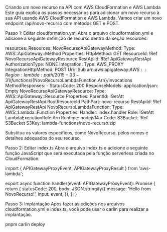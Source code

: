 Criando um novo recurso na API com AWS CloudFormation e AWS Lambda
Este guia explica os passos necessários para adicionar um novo recurso à sua API usando AWS CloudFormation e AWS Lambda. Vamos criar um novo endpoint /api/novo-recurso com métodos GET e POST.

Passo 1: Editar cloudformation.yml
Abra o arquivo cloudformation.yml e adicione a seguinte definição de recurso dentro da seção resources:


resources:
  Resources:
    NovoRecursoApiGatewayMethod:
      Type: AWS::ApiGateway::Method
      Properties:
        HttpMethod: GET
        ResourceId: !Ref NovoRecursoApiGatewayResource
        RestApiId: !Ref ApiGatewayRestApi
        AuthorizationType: NONE
        Integration:
          Type: AWS_PROXY
          IntegrationHttpMethod: POST
          Uri: !Sub arn:aws:apigateway:${AWS::Region}:lambda:path/2015-03-31/functions/${NovoRecursoLambdaFunction.Arn}/invocations
        MethodResponses:
          - StatusCode: 200
            ResponseModels:
              application/json: Empty
    NovoRecursoApiGatewayResource:
      Type: AWS::ApiGateway::Resource
      Properties:
        ParentId: !GetAtt ApiGatewayRestApi.RootResourceId
        PathPart: novo-recurso
        RestApiId: !Ref ApiGatewayRestApi
    NovoRecursoLambdaFunction:
      Type: AWS::Lambda::Function
      Properties:
        Handler: index.handler
        Role: !GetAtt LambdaExecutionRole.Arn
        Runtime: nodejs14.x
        Code:
          S3Bucket: !Ref S3Bucket
          S3Key: lambda-functions/novo-recurso.zip


Substitua os valores específicos, como NovoRecurso, pelos nomes e detalhes adequados do seu recurso.

Passo 2: Editar index.ts
Abra o arquivo index.ts e adicione a seguinte função JavaScript que será executada pela função serverless criada no CloudFormation:


import { APIGatewayProxyEvent, APIGatewayProxyResult } from 'aws-lambda';

export async function handler(event: APIGatewayProxyEvent): Promise<APIGatewayProxyResult> {
    return {
        statusCode: 200,
        body: JSON.stringify({
            message: 'Hello from NovoRecurso!',
            input: event,
        }),
    };
}


Passo 3: Implantação
Após fazer as edições nos arquivos cloudformation.yml e index.ts, você pode usar o carlin para realizar a implantação.

pnpm carlin deploy
